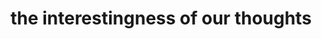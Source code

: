 ---
layout: bookmark
title: the interestingness of our thoughts
tags:
  - Bookmarks
  - Writing
created: '2023-12-27T20:42:52.943Z'
link: https://winnielim.org/journal/the-interestingness-of-our-thoughts/
id: 703539221
excerpt: "I started watching this kdrama titled\_\"recipe for farewell\"\_recently. The male protagonist would cook for his terminally-ill wife, then post the recipe and his thoughts on his blog. It made me feel that blogging could be so simple. Something as mundane as the process of cooking a meal can be made to be so interesting when..."
image: >-
  https://winnielim.org/wp-content/uploads/2023/12/winnielim-interestingness-of-thoughts.png
---